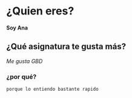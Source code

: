 # ¿Quien eres?
 **Soy Ana**

## ¿Qué asignatura te gusta más?
 *Me gusta GBD*

### ¿por qué?
`porque lo entiendo bastante rapido`
